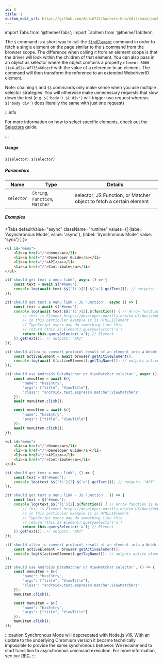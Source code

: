 ```yaml
---
id: $
title: $
custom_edit_url: https://github.com/Abhi6722/hackers-hub/edit/main/packages/webdriverio/src/commands/element/$.ts
---
```


import Tabs from '@theme/Tabs';
import TabItem from '@theme/TabItem';

The `$` command is a short way to call the [`findElement`](/docs/api/webdriver#findelement) command in order
to fetch a single element on the page similar to the `$` command from the browser scope. The difference when calling
it from an element scope is that the driver will look within the children of that element. You can also pass in an object as selector
where the object contains a property `element-6066-11e4-a52e-4f735466cecf` with the value of a reference
to an element. The command will then transform the reference to an extended WebdriverIO element.

Note: chaining `$` and `$$` commands only make sense when you use multiple selector strategies. You will otherwise
make unnecessary requests that slow down the test (e.g. `$('body').$('div')` will trigger two request whereas
`$('body div')` does literally the same with just one request)

:::info

For more information on how to select specific elements, check out the [Selectors](/docs/selectors) guide.

:::

##### Usage

```js
$(selector).$(selector)
```

##### Parameters

| Name | Type | Details |
| ---- | ---- | ------- |
| <code><var>selector</var></code> | <code>String</code>, <code>Function</code>, <code>Matcher</code> | selector, JS Function, or Matcher object to fetch a certain element |

##### Examples
<Tabs
defaultValue="async"
className="runtime"
values={[
{label: 'Asynchronous Mode', value: 'async'},
{label: 'Synchronous Mode', value: 'sync'}
]
}>
<TabItem value="async">

```html title="index.html"
<ul id="menu">
    <li><a href="/">Home</a></li>
    <li><a href="/">Developer Guide</a></li>
    <li><a href="/">API</a></li>
    <li><a href="/">Contribute</a></li>
</ul>
```

```js title="$.js"
it('should get text a menu link', async () => {
    const text = await $('#menu');
    console.log(await text.$$('li')[2].$('a').getText()); // outputs: "API"
});

it('should get text a menu link - JS Function', async () => {
    const text = await $('#menu');
    console.log(await text.$$('li')[2].$(function() { // Arrow function is not allowed here.
        // this is Element https://developer.mozilla.org/en-US/docs/Web/API/Element
        // in this particular example it is HTMLLIElement
        // TypeScript users may do something like this
        // return (this as Element).querySelector('a')
        return this.querySelector('a'); // Element
    }).getText()); // outputs: "API"
});

it('should allow to convert protocol result of an element into a WebdriverIO element', async () => {
    const activeElement = await browser.getActiveElement();
    console.log(await $(activeElement).getTagName()); // outputs active element
});

it('should use Androids DataMatcher or ViewMatcher selector', async () => {
    const menuItem = await $({
        "name": "hasEntry",
        "args": ["title", "ViewTitle"],
        "class": "androidx.test.espresso.matcher.ViewMatchers"
    });
    await menuItem.click();

    const menuItem = await $({
        "name": "hasEntry",
        "args": ["title", "ViewTitle"]
    });
    await menuItem.click();
});
```

</TabItem>
<TabItem value="sync">

```html title="index.html"
<ul id="menu">
    <li><a href="/">Home</a></li>
    <li><a href="/">Developer Guide</a></li>
    <li><a href="/">API</a></li>
    <li><a href="/">Contribute</a></li>
</ul>
```

```js title="$.js"
it('should get text a menu link', () => {
    const text = $('#menu');
    console.log(text.$$('li')[2].$('a').getText()); // outputs: "API"
});

it('should get text a menu link - JS Function', () => {
    const text = $('#menu');
    console.log(text.$$('li')[2].$(function() { // Arrow function is not allowed here.
        // this is Element https://developer.mozilla.org/en-US/docs/Web/API/Element
        // in this particular example it is HTMLLIElement
        // TypeScript users may do something like this
        // return (this as Element).querySelector('a')
        return this.querySelector('a'); // Element
    }).getText()); // outputs: "API"
});

it('should allow to convert protocol result of an element into a WebdriverIO element', () => {
    const activeElement = browser.getActiveElement();
    console.log($(activeElement).getTagName()); // outputs active element
});

it('should use Androids DataMatcher or ViewMatcher selector', () => {
    const menuItem = $({
        "name": "hasEntry",
        "args": ["title", "ViewTitle"],
        "class": "androidx.test.espresso.matcher.ViewMatchers"
    });
    menuItem.click();

    const menuItem = $({
        "name": "hasEntry",
        "args": ["title", "ViewTitle"]
    });
    menuItem.click();
});
```

:::caution
Synchronous Mode will depcrecated with Node.js v16. With an update to the
underlying Chromium version it became technically impossible to provide the
same synchronous behavior. We recommend to start transition to asynchronous
command execution. For more information, see our <a href="https://github.com/webdriverio/webdriverio/discussions/6702">RFC</a>.
:::
</TabItem>
</Tabs>

